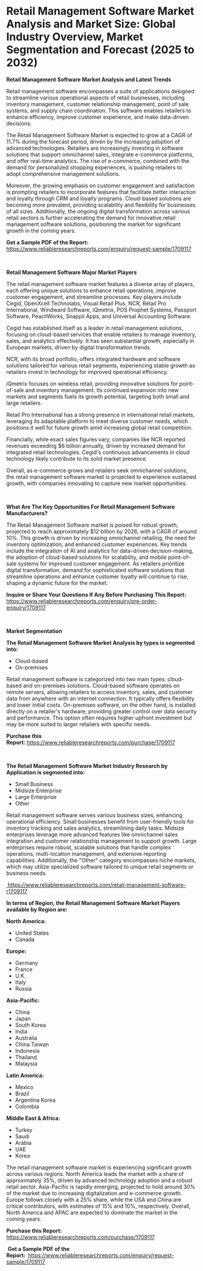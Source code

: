 <p><h1>Retail Management Software Market Analysis and Market Size: Global Industry Overview, Market Segmentation and Forecast (2025 to 2032)</h1></p><p><strong>Retail Management Software Market Analysis and Latest Trends</strong></p>
<p><p>Retail management software encompasses a suite of applications designed to streamline various operational aspects of retail businesses, including inventory management, customer relationship management, point of sale systems, and supply chain coordination. This software enables retailers to enhance efficiency, improve customer experience, and make data-driven decisions.</p><p>The Retail Management Software Market is expected to grow at a CAGR of 11.7% during the forecast period, driven by the increasing adoption of advanced technologies. Retailers are increasingly investing in software solutions that support omnichannel sales, integrate e-commerce platforms, and offer real-time analytics. The rise of e-commerce, combined with the demand for personalized shopping experiences, is pushing retailers to adopt comprehensive management solutions.</p><p>Moreover, the growing emphasis on customer engagement and satisfaction is prompting retailers to incorporate features that facilitate better interaction and loyalty through CRM and loyalty programs. Cloud-based solutions are becoming more prevalent, providing scalability and flexibility for businesses of all sizes. Additionally, the ongoing digital transformation across various retail sectors is further accelerating the demand for innovative retail management software solutions, positioning the market for significant growth in the coming years.</p></p>
<p><strong>Get a Sample PDF of the Report:&nbsp;</strong> <a href="https://www.reliableresearchreports.com/enquiry/request-sample/1709117?utm_campaign=83&utm_medium=2&utm_source=Github&utm_content=ia&utm_term=19042025&utm_id=retail-management-software">https://www.reliableresearchreports.com/enquiry/request-sample/1709117</a></p>
<p>&nbsp;</p>
<p><strong>Retail Management Software Major Market Players</strong></p>
<p><p>The retail management software market features a diverse array of players, each offering unique solutions to enhance retail operations, improve customer engagement, and streamline processes. Key players include Cegid, OpenXcell Technolabs, Visual Retail Plus, NCR, Retail Pro International, Windward Software, iQmetrix, POS Prophet Systems, Passport Software, PeachWorks, Snappii Apps, and Universal Accounting Software.</p><p>Cegid has established itself as a leader in retail management solutions, focusing on cloud-based services that enable retailers to manage inventory, sales, and analytics effectively. It has seen substantial growth, especially in European markets, driven by digital transformation trends.</p><p>NCR, with its broad portfolio, offers integrated hardware and software solutions tailored for various retail segments, experiencing stable growth as retailers invest in technology for improved operational efficiency. </p><p>iQmetrix focuses on wireless retail, providing innovative solutions for point-of-sale and inventory management. Its continued expansion into new markets and segments fuels its growth potential, targeting both small and large retailers.</p><p>Retail Pro International has a strong presence in international retail markets, leveraging its adaptable platform to meet diverse customer needs, which positions it well for future growth amid increasing global retail competition.</p><p>Financially, while exact sales figures vary, companies like NCR reported revenues exceeding $6 billion annually, driven by increased demand for integrated retail technologies. Cegid's continuous advancements in cloud technology likely contribute to its solid market presence.</p><p>Overall, as e-commerce grows and retailers seek omnichannel solutions, the retail management software market is projected to experience sustained growth, with companies innovating to capture new market opportunities.</p></p>
<p>&nbsp;</p>
<p><strong>What Are The Key Opportunities For Retail Management Software Manufacturers?</strong></p>
<p><p>The Retail Management Software market is poised for robust growth, projected to reach approximately $12 billion by 2026, with a CAGR of around 10%. This growth is driven by increasing omnichannel retailing, the need for inventory optimization, and enhanced customer experiences. Key trends include the integration of AI and analytics for data-driven decision-making, the adoption of cloud-based solutions for scalability, and mobile point-of-sale systems for improved customer engagement. As retailers prioritize digital transformation, demand for sophisticated software solutions that streamline operations and enhance customer loyalty will continue to rise, shaping a dynamic future for the market.</p></p>
<p><strong>Inquire or Share Your Questions If Any Before Purchasing This Report:</strong> <a href="https://www.reliableresearchreports.com/enquiry/pre-order-enquiry/1709117?utm_campaign=83&utm_medium=2&utm_source=Github&utm_content=ia&utm_term=19042025&utm_id=retail-management-software">https://www.reliableresearchreports.com/enquiry/pre-order-enquiry/1709117</a></p>
<p>&nbsp;</p>
<p><strong>Market Segmentation</strong></p>
<p><strong>The Retail Management Software Market Analysis by types is segmented into:</strong></p>
<p><ul><li>Cloud-based</li><li>On-premises</li></ul></p>
<p><p>Retail management software is categorized into two main types: cloud-based and on-premises solutions. Cloud-based software operates on remote servers, allowing retailers to access inventory, sales, and customer data from anywhere with an internet connection. It typically offers flexibility and lower initial costs. On-premises software, on the other hand, is installed directly on a retailer's hardware, providing greater control over data security and performance. This option often requires higher upfront investment but may be more suited to larger retailers with specific needs.</p></p>
<p><strong>Purchase this Report:&nbsp;</strong><a href="https://www.reliableresearchreports.com/purchase/1709117?utm_campaign=83&utm_medium=2&utm_source=Github&utm_content=ia&utm_term=19042025&utm_id=retail-management-software">https://www.reliableresearchreports.com/purchase/1709117</a></p>
<p>&nbsp;</p>
<p><strong>The Retail Management Software Market Industry Research by Application is segmented into:</strong></p>
<p><ul><li>Small Business</li><li>Midsize Enterprise</li><li>Large Enterprise</li><li>Other</li></ul></p>
<p><p>Retail management software serves various business sizes, enhancing operational efficiency. Small businesses benefit from user-friendly tools for inventory tracking and sales analytics, streamlining daily tasks. Midsize enterprises leverage more advanced features like omnichannel sales integration and customer relationship management to support growth. Large enterprises require robust, scalable solutions that handle complex operations, multi-location management, and extensive reporting capabilities. Additionally, the "Other" category encompasses niche markets, which may utilize specialized software tailored to unique retail segments or business needs.</p></p>
<p><a href="https://www.reliableresearchreports.com/retail-management-software-r1709117?utm_campaign=83&utm_medium=2&utm_source=Github&utm_content=ia&utm_term=19042025&utm_id=retail-management-software">&nbsp;https://www.reliableresearchreports.com/retail-management-software-r1709117</a></p>
<p><strong>In terms of Region, the Retail Management Software Market Players available by Region are:</strong></p>
<p>
    <p> <strong> North America: </strong>
        <ul>
            <li>United States</li>
            <li>Canada</li>
        </ul>
        </p> 
    <p> <strong> Europe: </strong>
        <ul>
            <li>Germany</li>
            <li>France</li>
            <li>U.K.</li>
            <li>Italy</li>
            <li>Russia</li>
        </ul>
        </p> 
    <p> <strong> Asia-Pacific: </strong>
        <ul>
            <li>China</li>
            <li>Japan</li>
            <li>South Korea</li>
            <li>India</li>
            <li>Australia</li>
            <li>China Taiwan</li>
            <li>Indonesia</li>
            <li>Thailand</li>
            <li>Malaysia</li>
        </ul>
        </p> 
    <p> <strong> Latin America: </strong>
        <ul>
            <li>Mexico</li>
            <li>Brazil</li>
            <li>Argentina Korea</li>
            <li>Colombia</li>
        </ul>
        </p> 
    <p> <strong> Middle East & Africa: </strong>
        <ul>
            <li>Turkey</li>
            <li>Saudi</li>
            <li>Arabia</li>
            <li>UAE</li>
            <li>Korea</li>
        </ul>
    </p>
    </p>
<p><p>The retail management software market is experiencing significant growth across various regions. North America leads the market with a share of approximately 35%, driven by advanced technology adoption and a robust retail sector. Asia-Pacific is rapidly emerging, projected to hold around 30% of the market due to increasing digitalization and e-commerce growth. Europe follows closely with a 25% share, while the USA and China are critical contributors, with estimates of 15% and 10%, respectively. Overall, North America and APAC are expected to dominate the market in the coming years.</p></p>
<p><strong>Purchase this Report: </strong><a href="https://www.reliableresearchreports.com/purchase/1709117?utm_campaign=83&utm_medium=2&utm_source=Github&utm_content=ia&utm_term=19042025&utm_id=retail-management-software">https://www.reliableresearchreports.com/purchase/1709117</a></p>
<p>&nbsp;<strong>Get a Sample PDF of the Report:&nbsp;&nbsp;</strong><a href="https://www.reliableresearchreports.com/enquiry/request-sample/1709117?utm_campaign=83&utm_medium=2&utm_source=Github&utm_content=ia&utm_term=19042025&utm_id=retail-management-software">https://www.reliableresearchreports.com/enquiry/request-sample/1709117</a></p>
<p><strong></strong></p>
<p><p></p><p></p><p></p></p>